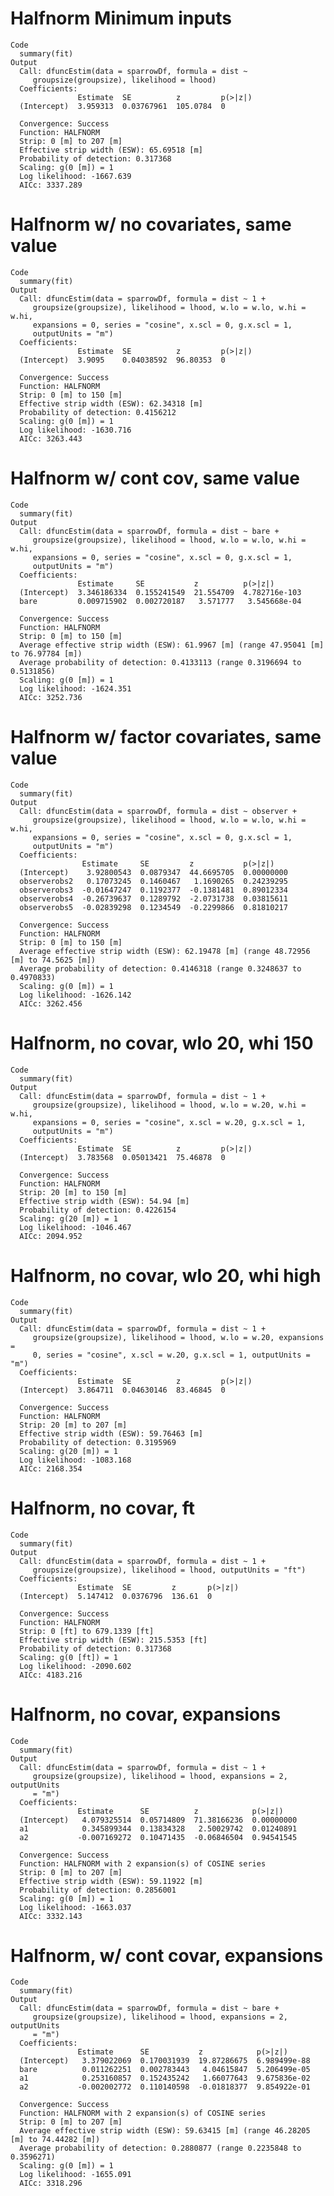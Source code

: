 # Halfnorm Minimum inputs

    Code
      summary(fit)
    Output
      Call: dfuncEstim(data = sparrowDf, formula = dist ~
         groupsize(groupsize), likelihood = lhood)
      Coefficients:
                   Estimate  SE          z         p(>|z|)
      (Intercept)  3.959313  0.03767961  105.0784  0      
      
      Convergence: Success
      Function: HALFNORM  
      Strip: 0 [m] to 207 [m] 
      Effective strip width (ESW): 65.69518 [m] 
      Probability of detection: 0.317368
      Scaling: g(0 [m]) = 1
      Log likelihood: -1667.639 
      AICc: 3337.289

# Halfnorm w/ no covariates, same value

    Code
      summary(fit)
    Output
      Call: dfuncEstim(data = sparrowDf, formula = dist ~ 1 +
         groupsize(groupsize), likelihood = lhood, w.lo = w.lo, w.hi = w.hi,
         expansions = 0, series = "cosine", x.scl = 0, g.x.scl = 1,
         outputUnits = "m")
      Coefficients:
                   Estimate  SE          z         p(>|z|)
      (Intercept)  3.9095    0.04038592  96.80353  0      
      
      Convergence: Success
      Function: HALFNORM  
      Strip: 0 [m] to 150 [m] 
      Effective strip width (ESW): 62.34318 [m] 
      Probability of detection: 0.4156212
      Scaling: g(0 [m]) = 1
      Log likelihood: -1630.716 
      AICc: 3263.443

# Halfnorm w/ cont cov, same value

    Code
      summary(fit)
    Output
      Call: dfuncEstim(data = sparrowDf, formula = dist ~ bare +
         groupsize(groupsize), likelihood = lhood, w.lo = w.lo, w.hi = w.hi,
         expansions = 0, series = "cosine", x.scl = 0, g.x.scl = 1,
         outputUnits = "m")
      Coefficients:
                   Estimate     SE           z          p(>|z|)      
      (Intercept)  3.346186334  0.155241549  21.554709  4.782716e-103
      bare         0.009715902  0.002720187   3.571777   3.545668e-04
      
      Convergence: Success
      Function: HALFNORM  
      Strip: 0 [m] to 150 [m] 
      Average effective strip width (ESW): 61.9967 [m] (range 47.95041 [m] to 76.97784 [m]) 
      Average probability of detection: 0.4133113 (range 0.3196694 to 0.5131856)
      Scaling: g(0 [m]) = 1
      Log likelihood: -1624.351 
      AICc: 3252.736

# Halfnorm w/ factor covariates, same value

    Code
      summary(fit)
    Output
      Call: dfuncEstim(data = sparrowDf, formula = dist ~ observer +
         groupsize(groupsize), likelihood = lhood, w.lo = w.lo, w.hi = w.hi,
         expansions = 0, series = "cosine", x.scl = 0, g.x.scl = 1,
         outputUnits = "m")
      Coefficients:
                    Estimate     SE         z           p(>|z|)   
      (Intercept)    3.92800543  0.0879347  44.6695705  0.00000000
      observerobs2   0.17073245  0.1460467   1.1690265  0.24239295
      observerobs3  -0.01647247  0.1192377  -0.1381481  0.89012334
      observerobs4  -0.26739637  0.1289792  -2.0731738  0.03815611
      observerobs5  -0.02839298  0.1234549  -0.2299866  0.81810217
      
      Convergence: Success
      Function: HALFNORM  
      Strip: 0 [m] to 150 [m] 
      Average effective strip width (ESW): 62.19478 [m] (range 48.72956 [m] to 74.5625 [m]) 
      Average probability of detection: 0.4146318 (range 0.3248637 to 0.4970833)
      Scaling: g(0 [m]) = 1
      Log likelihood: -1626.142 
      AICc: 3262.456

# Halfnorm, no covar, wlo 20, whi 150

    Code
      summary(fit)
    Output
      Call: dfuncEstim(data = sparrowDf, formula = dist ~ 1 +
         groupsize(groupsize), likelihood = lhood, w.lo = w.20, w.hi = w.hi,
         expansions = 0, series = "cosine", x.scl = w.20, g.x.scl = 1,
         outputUnits = "m")
      Coefficients:
                   Estimate  SE          z         p(>|z|)
      (Intercept)  3.783568  0.05013421  75.46878  0      
      
      Convergence: Success
      Function: HALFNORM  
      Strip: 20 [m] to 150 [m] 
      Effective strip width (ESW): 54.94 [m] 
      Probability of detection: 0.4226154
      Scaling: g(20 [m]) = 1
      Log likelihood: -1046.467 
      AICc: 2094.952

# Halfnorm, no covar, wlo 20, whi high

    Code
      summary(fit)
    Output
      Call: dfuncEstim(data = sparrowDf, formula = dist ~ 1 +
         groupsize(groupsize), likelihood = lhood, w.lo = w.20, expansions =
         0, series = "cosine", x.scl = w.20, g.x.scl = 1, outputUnits = "m")
      Coefficients:
                   Estimate  SE          z         p(>|z|)
      (Intercept)  3.864711  0.04630146  83.46845  0      
      
      Convergence: Success
      Function: HALFNORM  
      Strip: 20 [m] to 207 [m] 
      Effective strip width (ESW): 59.76463 [m] 
      Probability of detection: 0.3195969
      Scaling: g(20 [m]) = 1
      Log likelihood: -1083.168 
      AICc: 2168.354

# Halfnorm, no covar, ft

    Code
      summary(fit)
    Output
      Call: dfuncEstim(data = sparrowDf, formula = dist ~ 1 +
         groupsize(groupsize), likelihood = lhood, outputUnits = "ft")
      Coefficients:
                   Estimate  SE         z       p(>|z|)
      (Intercept)  5.147412  0.0376796  136.61  0      
      
      Convergence: Success
      Function: HALFNORM  
      Strip: 0 [ft] to 679.1339 [ft] 
      Effective strip width (ESW): 215.5353 [ft] 
      Probability of detection: 0.317368
      Scaling: g(0 [ft]) = 1
      Log likelihood: -2090.602 
      AICc: 4183.216

# Halfnorm, no covar, expansions

    Code
      summary(fit)
    Output
      Call: dfuncEstim(data = sparrowDf, formula = dist ~ 1 +
         groupsize(groupsize), likelihood = lhood, expansions = 2, outputUnits
         = "m")
      Coefficients:
                   Estimate      SE          z            p(>|z|)   
      (Intercept)   4.079325514  0.05714809  71.38166236  0.00000000
      a1            0.345899344  0.13834328   2.50029742  0.01240891
      a2           -0.007169272  0.10471435  -0.06846504  0.94541545
      
      Convergence: Success
      Function: HALFNORM with 2 expansion(s) of COSINE series 
      Strip: 0 [m] to 207 [m] 
      Effective strip width (ESW): 59.11922 [m] 
      Probability of detection: 0.2856001
      Scaling: g(0 [m]) = 1
      Log likelihood: -1663.037 
      AICc: 3332.143

# Halfnorm, w/ cont covar, expansions

    Code
      summary(fit)
    Output
      Call: dfuncEstim(data = sparrowDf, formula = dist ~ bare +
         groupsize(groupsize), likelihood = lhood, expansions = 2, outputUnits
         = "m")
      Coefficients:
                   Estimate      SE           z            p(>|z|)     
      (Intercept)   3.379022069  0.170031939  19.87286675  6.989499e-88
      bare          0.011262251  0.002783443   4.04615847  5.206499e-05
      a1            0.253160857  0.152435242   1.66077643  9.675836e-02
      a2           -0.002002772  0.110140598  -0.01818377  9.854922e-01
      
      Convergence: Success
      Function: HALFNORM with 2 expansion(s) of COSINE series 
      Strip: 0 [m] to 207 [m] 
      Average effective strip width (ESW): 59.63415 [m] (range 46.28205 [m] to 74.44282 [m]) 
      Average probability of detection: 0.2880877 (range 0.2235848 to 0.3596271)
      Scaling: g(0 [m]) = 1
      Log likelihood: -1655.091 
      AICc: 3318.296

